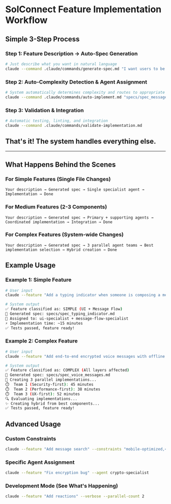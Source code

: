 # SolConnect Feature Implementation Workflow

## Simple 3-Step Process

### Step 1: Feature Description → Auto-Spec Generation
```bash
# Just describe what you want in natural language
claude --command .claude/commands/generate-spec.md "I want users to be able to react to messages with emojis"
```

### Step 2: Auto-Complexity Detection & Agent Assignment  
```bash
# System automatically determines complexity and routes to appropriate agents
claude --command .claude/commands/auto-implement.md "specs/spec_message_reactions.md"
```

### Step 3: Validation & Integration
```bash
# Automatic testing, linting, and integration
claude --command .claude/commands/validate-implementation.md
```

## That's it! The system handles everything else.

---

## What Happens Behind the Scenes

### For Simple Features (Single File Changes)
```
Your description → Generated spec → Single specialist agent → Implementation → Done
```

### For Medium Features (2-3 Components)
```
Your description → Generated spec → Primary + supporting agents → Coordinated implementation → Integration → Done
```

### For Complex Features (System-wide Changes)
```
Your description → Generated spec → 3 parallel agent teams → Best implementation selection → Hybrid creation → Done
```

## Example Usage

### Example 1: Simple Feature
```bash
# User input
claude --feature "Add a typing indicator when someone is composing a message"

# System output
✅ Feature classified as: SIMPLE (UI + Message Flow)
📝 Generated spec: specs/spec_typing_indicator.md
🤖 Assigned to: ui-specialist + message-flow-specialist
⚡ Implementation time: ~15 minutes
✅ Tests passed, feature ready!
```

### Example 2: Complex Feature  
```bash
# User input
claude --feature "Add end-to-end encrypted voice messages with offline playback"

# System output
✅ Feature classified as: COMPLEX (All layers affected)
📝 Generated spec: specs/spec_voice_messages.md
🔄 Creating 3 parallel implementations...
⏱️  Team 1 (Security-first): 45 minutes
⏱️  Team 2 (Performance-first): 38 minutes  
⏱️  Team 3 (UX-first): 52 minutes
🔍 Evaluating implementations...
✨ Creating hybrid from best components...
✅ Tests passed, feature ready!
```

## Advanced Usage

### Custom Constraints
```bash
claude --feature "Add message search" --constraints "mobile-optimized,<50ms-response"
```

### Specific Agent Assignment
```bash
claude --feature "Fix encryption bug" --agent crypto-specialist
```

### Development Mode (See What's Happening)
```bash
claude --feature "Add reactions" --verbose --parallel-count 2
```